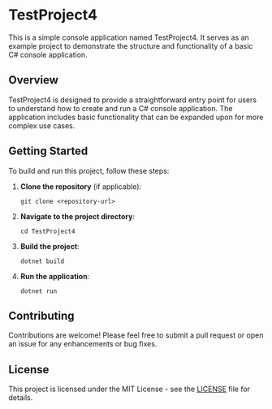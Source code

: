 # TestProject4

This is a simple console application named TestProject4. It serves as an example project to demonstrate the structure and functionality of a basic C# console application.

## Overview

TestProject4 is designed to provide a straightforward entry point for users to understand how to create and run a C# console application. The application includes basic functionality that can be expanded upon for more complex use cases.

## Getting Started

To build and run this project, follow these steps:

1. **Clone the repository** (if applicable):
   ```
   git clone <repository-url>
   ```

2. **Navigate to the project directory**:
   ```
   cd TestProject4
   ```

3. **Build the project**:
   ```
   dotnet build
   ```

4. **Run the application**:
   ```
   dotnet run
   ```

## Contributing

Contributions are welcome! Please feel free to submit a pull request or open an issue for any enhancements or bug fixes.

## License

This project is licensed under the MIT License - see the [LICENSE](LICENSE) file for details.